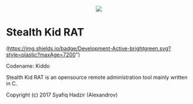<p align="center">
    <img src="https://rawgit.com/badges/shields/master/static/logo.svg" />
</p>

# Stealth Kid RAT
(https://img.shields.io/badge/Development-Active-brightgreen.svg?style=plastic?maxAge=7200")


Codename: Kiddo

Stealth Kid RAT is an opensource remote administration tool mainly written in C.

Copyright (c) 2017 Syafiq Hadzir (Alexandrov)

